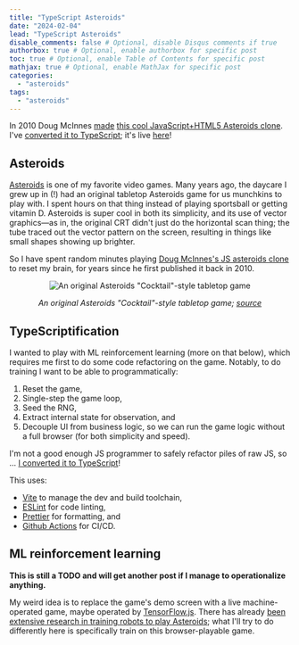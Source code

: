```yaml
---
title: "TypeScript Asteroids"
date: "2024-02-04"
lead: "TypeScript Asteroids"
disable_comments: false # Optional, disable Disqus comments if true
authorbox: true # Optional, enable authorbox for specific post
toc: true # Optional, enable Table of Contents for specific post
mathjax: true # Optional, enable MathJax for specific post
categories:
  - "asteroids"
tags:
  - "asteroids"
---
```


In 2010 Doug McInnes [made](https://github.com/dmcinnes/HTML5-Asteroids)
[this cool JavaScript+HTML5 Asteroids clone](http://www.dougmcinnes.com/2010/05/12/html-5-asteroids).
I've
[converted it to TypeScript](https://github.com/bpcreech/typescript-asteroids);
it's live [here](https://bpcreech.com/asteroids/)!

<!--more-->

## Asteroids

[Asteroids](https://www.arcade-museum.com/Videogame/asteroids) is one of my
favorite video games. Many years ago, the daycare I grew up in (!) had an
original tabletop Asteroids game for us munchkins to play with. I spent hours on
that thing instead of playing sportsball or getting vitamin D. Asteroids is
super cool in both its simplicity, and its use of vector graphics—as in, the
original CRT didn't just do the horizontal scan thing; the tube traced out the
vector pattern on the screen, resulting in things like small shapes showing up
brighter.

So I have spent random minutes playing
[Doug McInnes's JS asteroids clone](https://github.com/dmcinnes/HTML5-Asteroids)
to reset my brain, for years since he first published it back in 2010.

<div style="text-align: center;">
  
![An original Asteroids "Cocktail"-style tabletop game](/img/asteroids-cocktail.jpg) </p>

*An original Asteroids "Cocktail"-style tabletop game; [source](https://arcadespecialties.com/arcade-games-for-sale/vintage-arcade-games/asteroids-cocktail/)*

</div>

## TypeScriptification

I wanted to play with ML reinforcement learning (more on that below), which
requires me first to do some code refactoring on the game. Notably, to do
training I want to be able to programmatically:

1. Reset the game,
2. Single-step the game loop,
3. Seed the RNG,
4. Extract internal state for observation, and
5. Decouple UI from business logic, so we can run the game logic without a full
   browser (for both simplicity and speed).

I'm not a good enough JS programmer to safely refactor piles of raw JS, so ...
[I converted it to TypeScript](https://bpcreech.com/asteroids)!

This uses:

- [Vite](https://vitejs.dev/) to manage the dev and build toolchain,
- [ESLint](https://eslint.org/) for code linting,
- [Prettier](https://prettier.io/) for formatting, and
- [Github Actions](https://github.com/features/actions) for CI/CD.

## ML reinforcement learning

**This is still a TODO and will get another post if I manage to operationalize
anything.**

My weird idea is to replace the game's demo screen with a live machine-operated
game, maybe operated by [TensorFlow.js](https://www.tensorflow.org/js). There
has already
[been extensive research in training robots to play Asteroids](https://www.gymlibrary.dev/environments/atari/asteroids/);
what I'll try to do differently here is specifically train on this
browser-playable game.
